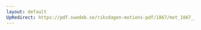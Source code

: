 ```yaml
---
layout: default
UpRedirect: https://pdf.swedeb.se/riksdagen-motions-pdf/1867/mot_1867__ak__00267.pdf
---
```

